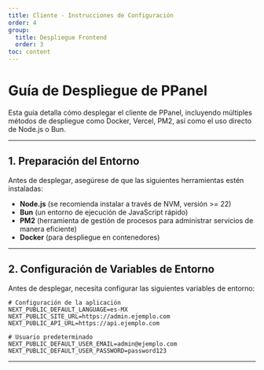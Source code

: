 ```yaml
---
title: Cliente - Instrucciones de Configuración
order: 4
group: 
  title: Despliegue Frontend
  order: 3
toc: content
---
```


# **Guía de Despliegue de PPanel**

Esta guía detalla cómo desplegar el cliente de PPanel, incluyendo múltiples métodos de despliegue como Docker, Vercel, PM2, así como el uso directo de Node.js o Bun.

---

## **1. Preparación del Entorno**

Antes de desplegar, asegúrese de que las siguientes herramientas estén instaladas:

- **Node.js** (se recomienda instalar a través de NVM, versión >= 22)
- **Bun** (un entorno de ejecución de JavaScript rápido)
- **PM2** (herramienta de gestión de procesos para administrar servicios de manera eficiente)
- **Docker** (para despliegue en contenedores)

---

## **2. Configuración de Variables de Entorno**

Antes de desplegar, necesita configurar las siguientes variables de entorno:

```env
# Configuración de la aplicación
NEXT_PUBLIC_DEFAULT_LANGUAGE=es-MX
NEXT_PUBLIC_SITE_URL=https://admin.ejemplo.com
NEXT_PUBLIC_API_URL=https://api.ejemplo.com

# Usuario predeterminado
NEXT_PUBLIC_DEFAULT_USER_EMAIL=admin@ejemplo.com
NEXT_PUBLIC_DEFAULT_USER_PASSWORD=password123
```

---

